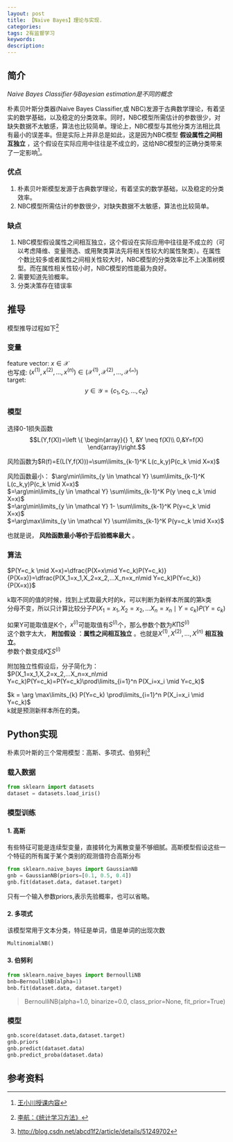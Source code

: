 ```yaml
---
layout: post
title: 【Naive Bayes】理论与实现.
categories:
tags: 2有监督学习
keywords:
description:
---
```




## 简介

*Naive Bayes Classifier与Bayesian estimation是不同的概念*

朴素贝叶斯分类器(Naive Bayes Classifier,或 NBC)发源于古典数学理论，有着坚实的数学基础，以及稳定的分类效率。同时，NBC模型所需估计的参数很少，对缺失数据不太敏感，算法也比较简单。理论上，NBC模型与其他分类方法相比具有最小的误差率。但是实际上并非总是如此，这是因为NBC模型 **假设属性之间相互独立** ，这个假设在实际应用中往往是不成立的，这给NBC模型的正确分类带来了一定影响[^wangxiaochuan]。

### 优点

1. 朴素贝叶斯模型发源于古典数学理论，有着坚实的数学基础，以及稳定的分类效率。
2.  NBC模型所需估计的参数很少，对缺失数据不太敏感，算法也比较简单。

### 缺点

1. NBC模型假设属性之间相互独立，这个假设在实际应用中往往是不成立的（可以考虑降维、变量筛选、或用聚类算法先将相关性较大的属性聚类）。在属性个数比较多或者属性之间相关性较大时，NBC模型的分类效率比不上决策树模型。而在属性相关性较小时，NBC模型的性能最为良好。
2. 需要知道先验概率。
3. 分类决策存在错误率

## 推导

模型推导过程如下[^lihang]

### 变量
feature vector: $x\in \mathcal X$  
也写成: $(x^{(1)},x^{(2)},..., x^{(n)}) \in (\mathcal {X^{(1)},X^{(2)},...,X^{(n)}})$  
target: $$y\in  \mathcal Y = \{ c_1, c_2,... , c_K\}$$  


### 模型
选择0-1损失函数$$L(Y,f(X))=\left \{ \begin{array}{} 1, &Y \neq f(X)\\
0,&Y=f(X)
\end{array}\right.$$  

风险函数为$R(f)=E(L(Y,f(X)))=\sum\limits_{k-1}^K L(c_k,y)P(c_k \mid X=x)$  

风险函数最小：
$\arg\min\limits_{y \in \mathcal Y} \sum\limits_{k-1}^K L(c_k,y)P(c_k \mid X=x)$  
$=\arg\min\limits_{y \in \mathcal Y} \sum\limits_{k-1}^K P(y \neq c_k \mid X=x)$  
$=\arg\min\limits_{y \in \mathcal Y} 1- \sum\limits_{k-1}^K P(y=c_k \mid X=x)$  
$=\arg\max\limits_{y \in \mathcal Y} \sum\limits_{k-1}^K P(y=c_k \mid X=x)$  

也就是说， **风险函数最小等价于后验概率最大** 。  

### 算法  

$P(Y=c_k \mid X=x)=\dfrac{P(X=x\mid Y=c_k)P(Y=c_k)}{P(X=x)}=\dfrac{P(X_1=x_1,X_2=x_2,...X_n=x_n\mid Y=c_k)P(Y=c_k)}{P(X=x)}$  


k取不同的值的时候，找到上式取最大时的k，可以判断为新样本所属的第k类  
分母不变，所以只计算比较分子$P(X_1=x_1,X_2=x_2,...X_n=x_n\mid Y=c_k)P(Y=c_k)$  


如果Y可能取值是K个，$x^{(i)}$可能取值有$S^{(i)}$个，那么参数个数为$K\prod S^{(i)}$  
这个数字太大， **附加假设** ：**属性之间相互独立** 。也就是$X^{(1)},X^{(2)},..., X^{(n)}$ **相互独立**。  
参数个数变成$K\sum S^{(i)}$  

附加独立性假设后，分子简化为：  
$P(X_1=x_1,X_2=x_2,...X_n=x_n\mid Y=c_k)P(Y=c_k)=P(Y=c_k)\prod\limits_{i=1}^n P(X_i=x_i \mid Y=c_k)$  

$k = \arg \max\limits_{k} P(Y=c_k) \prod\limits_{i=1}^n P(X_i=x_i \mid Y=c_k)$  
k就是预测新样本所在的类。  


## Python实现


朴素贝叶斯的三个常用模型：高斯、多项式、伯努利[^2]  


### 载入数据
```py
from sklearn import datasets
dataset = datasets.load_iris()
```

### 模型训练

#### 1. 高斯
有些特征可能是连续型变量，直接转化为离散变量不够细腻。高斯模型假设这些一个特征的所有属于某个类别的观测值符合高斯分布  
```py
from sklearn.naive_bayes import GaussianNB
gnb = GaussianNB(priors=[0.1, 0.5, 0.4])
gnb.fit(dataset.data, dataset.target)
```
只有一个输入参数priors,表示先验概率，也可以省略。  

#### 2. 多项式
该模型常用于文本分类，特征是单词，值是单词的出现次数
```py
MultinomialNB()
```

#### 3. 伯努利


```py
from sklearn.naive_bayes import BernoulliNB
bnb=BernoulliNB(alpha=1)
bnb.fit(dataset.data, dataset.target)
```
>BernoulliNB(alpha=1.0, binarize=0.0, class_prior=None, fit_prior=True)

### 模型


```py
gnb.score(dataset.data,dataset.target)
gnb.priors
gnb.predict(dataset.data)
gnb.predict_proba(dataset.data)
```






## 参考资料
[^lihang]: [李航：《统计学习方法》](https://www.weibo.com/u/2060750830?refer_flag=1005055013_)  
[^wangxiaochuan]: [王小川授课内容](https://weibo.com/hgsz2003)  
[^2]: http://blog.csdn.net/abcd1f2/article/details/51249702
